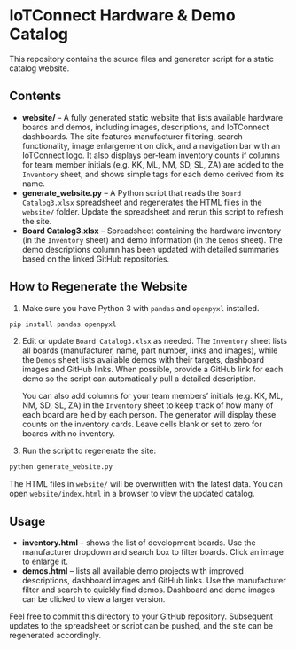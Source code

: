 
# IoTConnect Hardware & Demo Catalog

This repository contains the source files and generator script for a static catalog website.

## Contents

- **website/** – A fully generated static website that lists available hardware boards and demos, including images, descriptions, and IoTConnect dashboards.  The site features manufacturer filtering, search functionality, image enlargement on click, and a navigation bar with an IoTConnect logo.
  It also displays per‑team inventory counts if columns for team member initials (e.g. KK, ML, NM, SD, SL, ZA) are added to the `Inventory` sheet, and shows simple tags for each demo derived from its name.
- **generate_website.py** – A Python script that reads the `Board Catalog3.xlsx` spreadsheet and regenerates the HTML files in the `website/` folder.  Update the spreadsheet and rerun this script to refresh the site.
- **Board Catalog3.xlsx** – Spreadsheet containing the hardware inventory (in the `Inventory` sheet) and demo information (in the `Demos` sheet).  The demo descriptions column has been updated with detailed summaries based on the linked GitHub repositories.

## How to Regenerate the Website

1. Make sure you have Python 3 with `pandas` and `openpyxl` installed.

```bash
pip install pandas openpyxl
```

2. Edit or update `Board Catalog3.xlsx` as needed.  The `Inventory` sheet lists all boards (manufacturer, name, part number, links and images), while the `Demos` sheet lists available demos with their targets, dashboard images and GitHub links.  When possible, provide a GitHub link for each demo so the script can automatically pull a detailed description.

   You can also add columns for your team members’ initials (e.g. KK, ML, NM, SD, SL, ZA) in the `Inventory` sheet to keep track of how many of each board are held by each person.  The generator will display these counts on the inventory cards.  Leave cells blank or set to zero for boards with no inventory.

3. Run the script to regenerate the site:

```bash
python generate_website.py
```

The HTML files in `website/` will be overwritten with the latest data.  You can open `website/index.html` in a browser to view the updated catalog.

## Usage

- **inventory.html** – shows the list of development boards.  Use the manufacturer dropdown and search box to filter boards.  Click an image to enlarge it.
- **demos.html** – lists all available demo projects with improved descriptions, dashboard images and GitHub links.  Use the manufacturer filter and search to quickly find demos.  Dashboard and demo images can be clicked to view a larger version.

Feel free to commit this directory to your GitHub repository.  Subsequent updates to the spreadsheet or script can be pushed, and the site can be regenerated accordingly.
